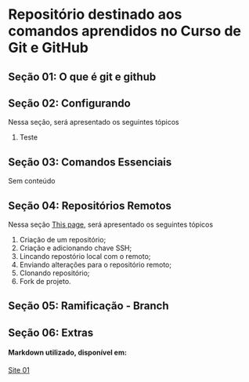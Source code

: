 # Repositório destinado aos comandos aprendidos no Curso de Git e GitHub

## Seção 01: O que é git e github [<nome que deseja aparecer>](link)

## Seção 02: Configurando []()
Nessa seção, será apresentado os seguintes tópicos
1. Teste 

## Seção 03: Comandos Essenciais []()
Sem conteúdo 
## Seção 04: Repositórios Remotos
Nessa seção [This page](./Seção04/seção04.md), será apresentado os seguintes tópicos 
1. Criação de um repositório;
2. Criação e adicionando chave SSH;
3. Lincando repostório local com o remoto;
4. Enviando alterações para o repositório remoto;
5. Clonando repositório;
6. Fork de projeto.


## Seção 05: Ramificação - Branch []()

## Seção 06: Extras []()


#### Markdown utilizado, disponível em:
[Site 01](https://docs.pipz.com/central-de-ajuda/learning-center/guia-basico-de-markdown#open
)
